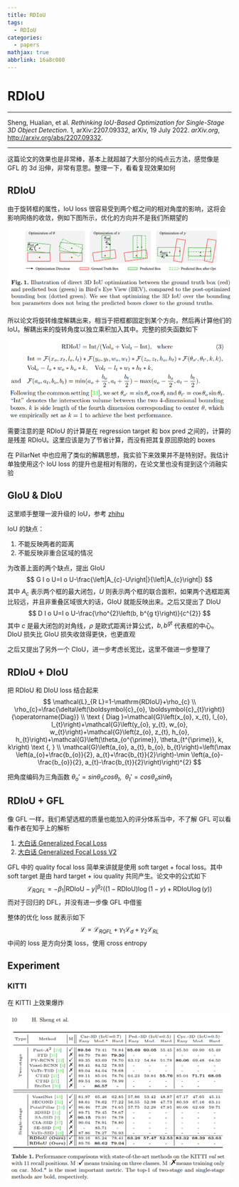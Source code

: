 ```yaml
---
title: RDIoU
tags:
  - RDIoU
categories:
  - papers
mathjax: true
abbrlink: 16a8c080
---
```


# RDIoU

---

Sheng, Hualian, et al. *Rethinking IoU-Based Optimization for Single-Stage 3D Object Detection*. 1, arXiv:2207.09332, arXiv, 19 July 2022. *arXiv.org*, http://arxiv.org/abs/2207.09332.

---

这篇论文的效果也是非常棒，基本上就超越了大部分的纯点云方法，感觉像是 GFL 的 3d 沿伸，非常有意思。整理一下，看看复现效果如何

## RDIoU

由于旋转框的属性，IoU loss 很容易受到两个框之间的相对角度的影响，这将会影响网络的收敛，例如下图所示，优化的方向并不是我们所期望的

<img src="RDIoU/image-20220722135516606.png" alt="image-20220722135516606" style="zoom: 80%;" />

所以论文将旋转维度解耦出来，相当于把框都固定到某个方向，然后再计算他们的 IoU。解耦出来的旋转角度以独立乘积加入其中。完整的损失函数如下

<img src="RDIoU/image-20220722135712534.png" alt="image-20220722135712534" style="zoom:80%;" />

需要注意的是 RDIoU 的计算是在 regression target 和 box pred 之间的，计算的是残差 RDIoU。这里应该是为了节省计算，而没有把其复原回原始的 boxes

在 PillarNet 中也应用了类似的解耦思想，我实验下来效果并不是特别好。我估计单独使用这个 IoU loss 的提升也是相对有限的，在论文里也没有提到这个消融实验

## GIoU & DIoU

这里顺手整理一波升级的 IoU，参考 [zhihu](https://zhuanlan.zhihu.com/p/94799295)

IoU 的缺点：

1. 不能反映两者的距离
2. 不能反映非重合区域的情况

为改善上面的两个缺点，提出 GIoU
$$
G I o U=I o U-\frac{\left|A_{c}-U\right|}{\left|A_{c}\right|}
$$
其中 $A_c$ 表示两个框的最大闭包，$U$ 则表示两个框的联合面积，如果两个选框距离比较远，并且非重叠区域很大的话，GIoU 就能反映出来。之后又提出了 DIoU
$$
D I o U=I o U-\frac{\rho^{2}\left(b, b^{g t}\right)}{c^{2}}
$$
其中 $c$ 是最大闭包的对角线，$\rho$ 是欧式距离计算公式，$b, b^{gt}$ 代表框的中心。DIoU 损失比 GIoU 损失收敛得更快，也更直观

之后又提出了另外一个 CIoU，进一步考虑长宽比，这里不做进一步整理了

## RDIoU + DIoU

把 RDIoU 和 DIoU loss 结合起来
$$
\mathcal{L}_{R L}=1-\mathrm{RDIoU}+\rho_{c} \\
\rho_{c}=\frac{\delta\left(\boldsymbol{c}_{o}, \boldsymbol{c}_{t}\right)}{\operatorname{Diag}} \\
\text { Diag }=\mathcal{G}\left(x_{o}, x_{t}, l_{o}, l_{t}\right)+\mathcal{G}\left(y_{o}, y_{t}, w_{o}, w_{t}\right)+\mathcal{G}\left(z_{o}, z_{t}, h_{o}, h_{t}\right)+\mathcal{G}\left(\theta_{o^{\prime}}, \theta_{t^{\prime}}, k, k\right) \text {, } \\
\mathcal{G}\left(a_{o}, a_{t}, b_{o}, b_{t}\right)=\left(\max \left(a_{o}+\frac{b_{o}}{2}, a_{t}+\frac{b_{t}}{2}\right)-\min \left(a_{o}-\frac{b_{o}}{2}, a_{t}-\frac{b_{t}}{2}\right)\right)^{2}
$$

把角度编码为三角函数 $\theta_o' = sin\theta_ocos\theta_t ,\ \  \theta_t' = cos\theta_osin\theta_t$

## RDIoU + GFL

像 GFL 一样，我们希望选框的质量也能加入的评分体系当中，不了解 GFL 可以看看作者在知乎上的解析

1. [大白话 Generalized Focal Loss](https://zhuanlan.zhihu.com/p/147691786)
2. [大白话 Generalized Focal Loss V2](https://zhuanlan.zhihu.com/p/313684358)

GFL 中的 quality focal loss 简单来讲就是使用 soft target + focal loss。其中 soft target 是由 hard  target + iou quality 共同产生。论文中的公式如下
$$
\mathcal{L}_{R Q F L}=-\beta_{1}|\mathrm{RDIoU}-y|^{\beta_{2}}((1-\mathrm{RDIoU}) \log (1-y)+\mathrm{RDIoU} \log (y))
$$
而对于回归的 DFL，并没有进一步像 GFL 中借鉴

整体的优化 loss 就表示如下
$$
\mathcal{L}=\mathcal{L}_{R Q F L}+\gamma_{1} \mathcal{L}_{d}+\gamma_{2} \mathcal{L}_{R L}
$$
中间的 loss 是方向分类 loss，使用 cross entropy

## Experiment

### KITTI

在 KITTI 上效果爆炸

<img src="RDIoU/image-20220722152727155.png" alt="image-20220722152727155" style="zoom: 67%;" />